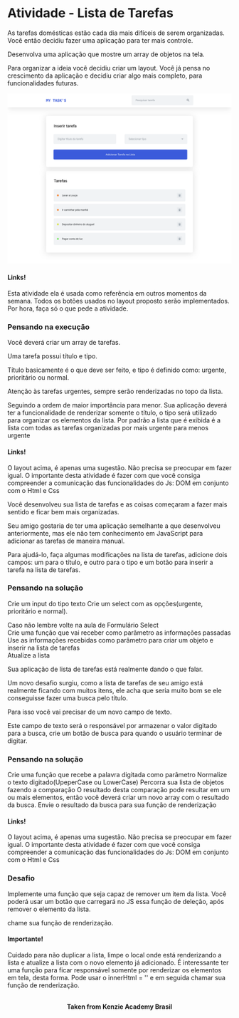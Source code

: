 <h1>Atividade - Lista de Tarefas</h1>

As tarefas domésticas estão cada dia mais difíceis de serem organizadas. Você então decidiu fazer uma aplicação para ter mais controle.

Desenvolva uma aplicação que mostre um array de objetos na tela.

Para organizar a ideia você decidiu criar um layout. Você já pensa no crescimento da aplicação e decidiu criar algo mais completo, para funcionalidades futuras. 

<img src="./assets/example-1.svg" alt="example 1" />

<h4>Links!</h4>
Esta atividade ela é usada como referência em outros momentos da semana. Todos os botões usados no layout proposto serão implementados. Por hora, faça só o que pede a atividade.

<h3>Pensando na execução</h3>
Você deverá criar um array de tarefas.

Uma tarefa possui título e tipo.

Título basicamente é o que deve ser feito, e tipo é definido como: urgente, prioritário ou normal.

Atenção às tarefas urgentes, sempre serão renderizadas no topo da lista.

Seguindo a ordem de maior importância para menor.
Sua aplicação deverá ter a funcionalidade de renderizar somente o título, o tipo será utilizado para organizar os elementos da lista.
Por padrão a lista que é exibida é a lista com todas as tarefas organizadas por mais urgente para menos urgente

<h4>Links!</h4>
O layout acima, é apenas uma sugestão. Não precisa se preocupar em fazer igual. O importante desta atividade é fazer com que você consiga compreender a comunicação das funcionalidades do Js: DOM em conjunto com o Html e Css

Você desenvolveu sua lista de tarefas e as coisas começaram a fazer mais sentido e ficar bem mais organizadas.

Seu amigo gostaria de ter uma aplicação semelhante a que desenvolveu anteriormente, mas ele não tem conhecimento em JavaScript para adicionar as tarefas de maneira manual.

Para ajudá-lo, faça algumas modificações na lista de tarefas, adicione dois campos: um para o título, e outro para o tipo e um botão para inserir a tarefa na lista de tarefas.

<h3>Pensando na solução</h3>
Crie um input do tipo texto  
Crie um select com as opções(urgente, prioritário e normal).

Caso não lembre volte na aula de Formulário Select  
Crie uma função que vai receber como parâmetro as informações passadas  
Use as informações recebidas como parâmetro para criar um objeto e inserir na lista de tarefas  
Atualize a lista

Sua aplicação de lista de tarefas está realmente dando o que falar.

Um novo desafio surgiu, como a lista de tarefas de seu amigo está realmente ficando com muitos itens, ele acha que seria muito bom se ele conseguisse fazer uma busca pelo título.

Para isso você vai precisar de um novo campo de texto.

Este campo de texto será o responsável por armazenar o valor digitado para a busca, crie um botão de busca para quando o usuário terminar de digitar.

<h3>Pensando na solução</h3>
Crie uma função que recebe a palavra digitada como parâmetro  
Normalize o texto digitado(UpeperCase ou LowerCase)  
Percorra sua lista de objetos fazendo a comparação  
O resultado desta comparação pode resultar em um ou mais elementos, então você deverá criar um novo array com o resultado da busca.  
Envie o resultado da busca para sua função de renderização

<h4>Links!</h4>
O layout acima, é apenas uma sugestão. Não precisa se preocupar em fazer igual. O importante desta atividade é fazer com que você consiga compreender a comunicação das funcionalidades do Js: DOM em conjunto com o Html e Css

<h3>Desafio</h3>
Implemente uma função que seja capaz de remover um item da lista.  
Você poderá usar um botão que carregará no JS essa função de deleção, após remover o elemento da lista.

chame sua função de renderização.

<h4>Importante!</h4>
Cuidado para não duplicar a lista, limpe o local onde está renderizando a lista e atualize a lista com o novo elemento já adicionado. É interessante ter uma função para ficar responsável somente por renderizar os elementos em tela, desta forma. Pode usar o innerHtml = '' e em seguida chamar sua função de renderização.
<br>
<br>

<p align="center"><b>Taken from Kenzie Academy Brasil</b></p>
